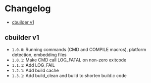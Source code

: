 # Changelog
* [cbuilder v1](#cbuilder-v1)

## cbuilder v1
- `1.0.0`: Running commands (CMD and COMPILE macros), platform detection, embedding files
- `1.0.1`: Make CMD call LOG_FATAL on non-zero exitcode
- `1.1.1`: Add LOG_FAIL
- `1.2.1`: Add build cache
- `1.3.1`: Add build_clean and build to shorten build.c code
